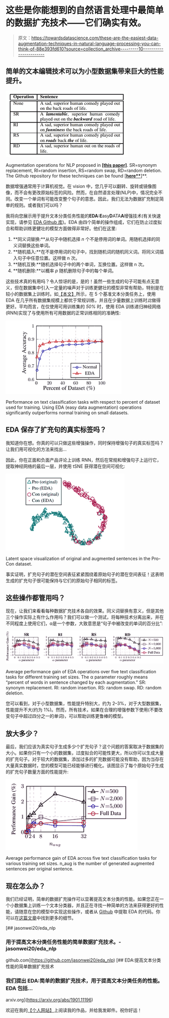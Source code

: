 # 这些是你能想到的自然语言处理中最简单的数据扩充技术——它们确实有效。

> 原文：<https://towardsdatascience.com/these-are-the-easiest-data-augmentation-techniques-in-natural-language-processing-you-can-think-of-88e393fd610?source=collection_archive---------10----------------------->

## 简单的文本编辑技术可以为小型数据集带来巨大的性能提升。

![](img/1f5d9d96ceba9d911084a14056c58d4d.png)

Augmentation operations for NLP proposed in [**[this paper]**](https://arxiv.org/abs/1901.11196). SR=synonym replacement, RI=random insertion, RS=random swap, RD=random deletion. The Github repository for these techniques can be found [**[here**](https://github.com/jasonwei20/eda_nlp)**]**.

数据增强通常用于计算机视觉。在 vision 中，您几乎可以翻转、旋转或镜像图像，而不会有更改原始标签的风险。然而，在自然语言处理(NLP)中，情况完全不同。改变一个单词有可能改变整个句子的意思。因此，我们无法为数据扩充制定简单的规则。或者我们可以吗？

我将向您展示用于提升文本分类任务性能的**EDA:E**asy**D**ATA**A**增强技术(有关快速实现，请参见 [EDA Github 库](https://github.com/jasonwei20/eda_nlp))。EDA 由四个简单的操作组成，它们在防止过度拟合和帮助训练更健壮的模型方面做得非常好。他们在这里:

1.  **同义词替换:**从句子中随机选择 *n* 个不是停用词的单词。用随机选择的同义词替换这些单词。
2.  **随机插入:**在不是停用词的句子中，找到随机词的随机同义词。将同义词插入句子中任意位置。这样做 n 次。
3.  **随机互换:**随机选择句子中的两个单词，互换位置。这样做 n 次。
4.  **随机删除:**以概率 *p* 随机删除句子中的每个单词。

这些技术真的有用吗？令人惊讶的是，是的！虽然一些生成的句子可能有点无意义，但在数据集中引入一定量的噪声对于训练更健壮的模型非常有帮助，特别是在较小的数据集上训练时。如[【本文】](https://arxiv.org/pdf/1901.11196.pdf)所示，在 5 个基准文本分类任务上，使用 EDA 在几乎所有数据集规模上都优于常规训练，并且在少量数据上训练时*比*做得更好。平均而言，在仅使用可用训练集的 *50%* 时，使用 EDA 训练递归神经网络(RNN)实现了与使用所有可用数据的正常训练相同的准确性:

![](img/fbda9c1df9e4e2104f53f6e30166cd12.png)

Performance on text classification tasks with respect to percent of dataset used for training. Using EDA (easy data augmentation) operations significantly outperforms normal training on small datasets.

## EDA 保存了扩充句的真实标签吗？

我知道你在想。你真的可以只做这些增强操作，同时保持增强句子的真实标签吗？让我们用可视化的方法来找出…

因此，你在正面和负面产品评论上训练 RNN，然后在常规和增强句子上运行它，提取神经网络的最后一层，并使用 tSNE 获得潜在空间可视化:

![](img/5ef321d2a45554bf1fadd2884054483e.png)

Latent space visualization of original and augmented sentences in the Pro-Con dataset.

事实证明，扩充句子的潜在空间表征紧紧围绕着原始句子的潜在空间表征！这表明生成的扩充句子很可能保持与它们的原始句子相同的标签。

## 这些操作都管用吗？

现在，让我们来看看每种数据扩充技术各自的效果。同义词替换有意义，但是其他三个操作实际上有什么作用吗？我们可以做一个测试，将每种技术分离出来，并在不同程度上使用它们，α是一个参数，大致意思是“句子中被改变的单词的百分比”:

![](img/ddaea6c68600f34e5564683358d7bc41.png)

Average performance gain of EDA operations over five text classification tasks for different training set sizes. The α parameter roughly means “percent of words in sentence changed by each augmentation.” SR: synonym replacement. RI: random insertion. RS: random swap. RD: random deletion.

您可以看到，对于小型数据集，性能提升特别大，约为 2–3%，对于大型数据集，性能提升不大(约为 1%)。然而，所有技术，如果在合理的增强参数下使用(不要改变句子中超过四分之一的单词)，可以帮助训练更鲁棒的模型。

## 放大多少？

最后，我们应该为真实句子生成多少个扩充句子？这个问题的答案取决于数据集的大小。如果你只有一个小的数据集，过度拟合的可能性更大，所以你可以生成大量的扩充句子。对于较大的数据集，添加过多的扩充数据可能没有帮助，因为当存在大量真实数据时，您的模型可能已经能够进行概化。该图显示了每个原始句子生成的扩充句子数量方面的性能提升:

![](img/e11989c0231f2c52175b36ab4c1ac9cd.png)

Average performance gain of EDA across five text classification tasks for various training set sizes. n_aug is the number of generated augmented sentences per original sentence.

## 现在怎么办？

我们已经证明，简单的数据扩充操作可以显著提高文本分类的性能。如果您正在一个小数据集上训练一个文本分类器，并且正在寻找一种简单的方法来获得更好的性能，请随意在您的模型中实现这些操作，或者从 [Github](https://github.com/jasonwei20/eda_nlp) 中提取 EDA 的代码。你可以在[这篇文章](https://arxiv.org/pdf/1901.11196.pdf)中找到更多的细节。

[](https://github.com/jasonwei20/eda_nlp) [## jasonwei20/eda_nlp

### 用于提高文本分类任务性能的简单数据扩充技术。- jasonwei20/eda_nlp

github.com](https://github.com/jasonwei20/eda_nlp)  [## EDA:提高文本分类性能的简单数据扩充技术

### 我们提出 EDA:简单的数据扩充技术，用于提高文本分类任务的性能。EDA 包括…

arxiv.org](https://arxiv.org/abs/1901.11196) 

欢迎在我的[【个人网站】](https://jasonwei20.github.io/)上阅读我的作品，并给我发邮件。祝你好运！